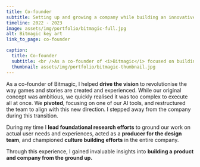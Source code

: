 ```yaml
---
title: Co-founder
subtitle: Setting up and growing a company while building an innovative product that meets actual user needs
timeline: 2022 - 2023
image: assets/img/portfolio/bitmagic-full.jpg
alt: Bitmagic key art
link_to_page: co-founder

caption:
  title: Co-founder
  subtitle: <br />As a co-founder of <i>Bitmagic</i> focused on building a solid understanding of our potential users and their unmet needs, acted as a producer of the design team, focused on building a sustainable culture of excellence in the company and saw the company through its first pivot.
  thumbnail: assets/img/portfolio/bitmagic-thumbnail.jpg
---
```

As a co-founder of Bitmagic, I helped <b>drive the vision</b> to revolutionise the way games and stories are created and experienced. While our original concept was ambitious, we quickly realised it was too complex to execute all at once. We <b>pivoted</b>, focusing on one of our AI tools, and restructured the team to align with this new direction. I stepped away from the company during this transition.

During my time I <b>lead foundational research efforts</b> to ground our work on actual user needs and experiences, acted as a <b>producer for the design team</b>, and championed <b>culture building efforts</b> in the entire company.

Through this experience, I gained invaluable insights into <b>building a product and company from the ground up.</b>